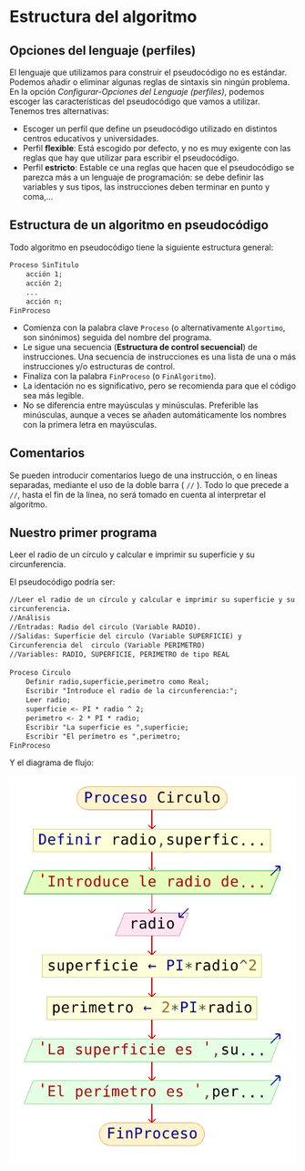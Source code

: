 # Estructura del algoritmo

## Opciones del lenguaje (perfiles)

El lenguaje que utilizamos para construir el pseudocódigo no es estándar. Podemos añadir o eliminar algunas reglas de sintaxis sin ningún problema. En la opción *Configurar-Opciones del Lenguaje (perfiles)*, podemos escoger las características del pseudocódigo que vamos a utilizar. Tenemos tres alternativas:

* Escoger un perfil que define un pseudocódigo utilizado en distintos centros educativos y universidades.
* Perfil **flexible**: Está escogido por defecto, y no es muy exigente con las reglas que hay que utilizar para escribir el pseudocódigo.
* Perfil **estricto**: Estable ce una reglas que hacen que el pseudocódigo se parezca más a un lenguaje de programación: se debe definir las variables y sus tipos, las instrucciones deben terminar en punto y coma,...

## Estructura de un algoritmo en pseudocódigo

 Todo algoritmo en pseudocódigo tiene la siguiente estructura general:

    Proceso SinTitulo
        acción 1;
        acción 2;
        ...
        acción n;
    FinProceso

* Comienza con la palabra clave `Proceso` (o alternativamente `Algortimo`, son sinónimos) seguida del nombre del programa.
* Le sigue una secuencia (**Estructura de control secuencial**) de instrucciones. Una secuencia de instrucciones es una lista de una o más instrucciones y/o estructuras de control.
* Finaliza con la palabra `FinProceso` (o `FinAlgoritmo`). 
* La identación no es significativo, pero se recomienda para que el código sea más legible.
* No se diferencia entre mayúsculas y minúsculas. Preferible las minúsculas, aunque a veces se añaden automáticamente los nombres con la primera letra en mayúsculas.

## Comentarios

Se pueden introducir comentarios luego de una instrucción, o en líneas separadas, mediante el uso de la doble barra ( `//` ). Todo lo que precede a `//`, hasta el fin de la línea, no será tomado en cuenta al interpretar el algoritmo. 

## Nuestro primer programa

Leer el radio de un círculo y calcular e imprimir su superficie y su circunferencia.

El pseudocódigo podría ser:

	//Leer el radio de un círculo y calcular e imprimir su superficie y su circunferencia.
	//Análisis
	//Entradas: Radio del circulo (Variable RADIO).
	//Salidas: Superficie del circulo (Variable SUPERFICIE) y Circunferencia del  circulo (Variable PERIMETRO) 
	//Variables: RADIO, SUPERFICIE, PERIMETRO de tipo REAL	

	Proceso Circulo
		Definir radio,superficie,perimetro como Real;
		Escribir "Introduce el radio de la circunferencia:";
		Leer radio;
		superficie <- PI * radio ^ 2;
		perimetro <- 2 * PI * radio;
		Escribir "La superficie es ",superficie;
		Escribir "El perímetro es ",perimetro;
	FinProceso

Y el diagrama de flujo:

![diagrama](img/diagrama.png)